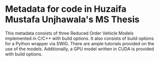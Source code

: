 # Metadata for code in Huzaifa Mustafa Unjhawala's MS Thesis

This metadata consists of three Reduced Order Vehicle Models implemented in C/C++ with build options. It also consists of build options for a Python wrapper via SWIG. There are ample tutorials provided on the use of the models. Additionally, a GPU model written in CUDA is provided with build options. 